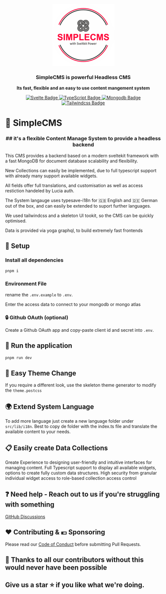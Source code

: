 <p style="border: none; margin-bottom:0; padding-bottom: 0;" align="center">
      <picture>
      <source media="(prefers-color-scheme: dark)" srcset="https://github.com/Rar9/SimpleCMS/blob/main/static/SimpleCMS_Logo_Round.png">
      <img width="200" alt="SimpleCMC logo" src="https://github.com/Rar9/SimpleCMS/blob/main/static/SimpleCMS_Logo_Round.png">
    </picture>
 </p>

<h3 align="center">SimpleCMS is powerful Headless CMS</h3>
<p align="center"><strong>Its fast, flexible and an easy to use content mangement system</strong></p>

<p align="center">
 <a href="https://svelte.dev/">
  <img src="https://img.shields.io/badge/Svelte-FF3E00?logo=svelte&amp;logoColor=fff&amp;style=plastic" alt="Svelte Badge"/>
 </a> 
<a href="https://www.typescriptlang.org/">
  <img src="https://img.shields.io/badge/TypeScript-3178C6?logo=typescript&amp;logoColor=fff&amp;style=plastic" alt="TypeScript Badge"/>
</a> 
<a href="https://www.mongodb.com/"><img src="https://img.shields.io/badge/MongoDB-47A248?logo=mongodb&amp;logoColor=fff&amp;style=plastic" alt="Mongodb Badge" /> </a><a href="https://tailwindcss.com/"> 
   <img src="https://img.shields.io/badge/Tailwind%20CSS-06B6D4?logo=tailwindcss&logoColor=fff&style=plastic" alt="Tailwindcss Badge" /> 
 </a> 
</p>

# :star2: SimpleCMS

<h3 align="center">
## it's a flexible Content Manage System to provide a headless backend
</h3>

This CMS provides a backend based on a modern sveltekit framework with a fast MongoDB for document database scalability and flexibility.

New Collections can easily be implemented, due to full typescript support with already many support available widgets.

All fields offer full translations, and customisation as well as access restiction handeled by Lucia auth.

The System langauge uses typesave-i18n for :gb: English and :de: German out of the box, and can easily be extended to suport further languages.

We used tailwindcss and a skeleton UI tookit, so the CMS can be quickly optimised.

Data is provided via yoga graphql, to build extremely fast frontends

## :rocket: Setup

### Install all dependencies

```bash
pnpm i
```

### Environment File

rename the `.env.example` to `.env`.

Enter the access data to connect to your mongodb or mongo atlas

### :lock: Github OAuth (optional)

Create a Github OAuth app and copy-paste client id and secret into `.env`.

## :running: Run the application

```bash
pnpm run dev
```

## :art: Easy Theme Change

If you require a different look, use the skeleton theme generator to modify the `theme.postcss`

## :earth_africa: Extend System Language

To add more language just create a new language folder under `src/lib/i18n`. Best to copy de folder with the index.ts file and translate the available content to your needs.

## :clipboard: Easily create Data Collections

Greate Experience to designing user-friendly and intuitive interfaces for managing content.
Full Typescript support to display all available widgets, options to create fully custom data structures.
High security from granular individual widget access to role-based collection access control

## :question: Need help - Reach out to us if you're struggling with something

[GitHub Discussions](https://github.com/Rar9/SvelteCMS/discussions)

## :heart: Contributing & :euro: Sponsoring

Please read our [Code of Conduct](https://github.com/Rar9/SvelteCMS/blob/main/CODE-OF-CONDUCT.md) before submitting Pull Requests.

## :clap: Thanks to all our contributors without this would never have been possible

## Give us a star :star: if you like what we're doing.
